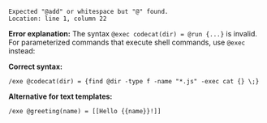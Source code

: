 ```
Expected "@add" or whitespace but "@" found.
Location: line 1, column 22
```

**Error explanation:**
The syntax `@exec codecat(dir) = @run {...}` is invalid. For parameterized commands that execute shell commands, use `@exec` instead:

**Correct syntax:**
```mlld
/exe @codecat(dir) = {find @dir -type f -name "*.js" -exec cat {} \;}
```

**Alternative for text templates:**
```mlld
/exe @greeting(name) = [[Hello {{name}}!]]
```
